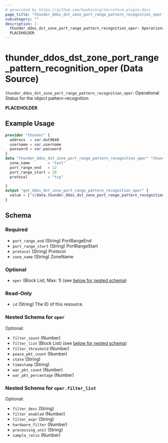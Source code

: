```yaml
---
# generated by https://github.com/hashicorp/terraform-plugin-docs
page_title: "thunder_ddos_dst_zone_port_range_pattern_recognition_oper Data Source - terraform-provider-thunder"
subcategory: ""
description: |-
  thunder_ddos_dst_zone_port_range_pattern_recognition_oper: Operational Status for the object pattern-recognition
  PLACEHOLDER
---
```


# thunder_ddos_dst_zone_port_range_pattern_recognition_oper (Data Source)

`thunder_ddos_dst_zone_port_range_pattern_recognition_oper`: Operational Status for the object pattern-recognition

__PLACEHOLDER__

## Example Usage

```terraform
provider "thunder" {
  address  = var.dut9049
  username = var.username
  password = var.password
}
data "thunder_ddos_dst_zone_port_range_pattern_recognition_oper" "thunder_ddos_dst_zone_port_range_pattern_recognition_oper" {
  zone_name        = "test"
  port_range_end   = 22
  port_range_start = 20
  protocol         = "tcp"

}
output "get_ddos_dst_zone_port_range_pattern_recognition_oper" {
  value = ["${data.thunder_ddos_dst_zone_port_range_pattern_recognition_oper.thunder_ddos_dst_zone_port_range_pattern_recognition_oper}"]
}
```

<!-- schema generated by tfplugindocs -->
## Schema

### Required

- `port_range_end` (String) PortRangeEnd
- `port_range_start` (String) PortRangeStart
- `protocol` (String) Protocol
- `zone_name` (String) ZoneName

### Optional

- `oper` (Block List, Max: 1) (see [below for nested schema](#nestedblock--oper))

### Read-Only

- `id` (String) The ID of this resource.

<a id="nestedblock--oper"></a>
### Nested Schema for `oper`

Optional:

- `filter_count` (Number)
- `filter_list` (Block List) (see [below for nested schema](#nestedblock--oper--filter_list))
- `filter_threshold` (Number)
- `peace_pkt_count` (Number)
- `state` (String)
- `timestamp` (String)
- `war_pkt_count` (Number)
- `war_pkt_percentage` (Number)

<a id="nestedblock--oper--filter_list"></a>
### Nested Schema for `oper.filter_list`

Optional:

- `filter_desc` (String)
- `filter_enabled` (Number)
- `filter_expr` (String)
- `hardware_filter` (Number)
- `processing_unit` (String)
- `sample_ratio` (Number)



